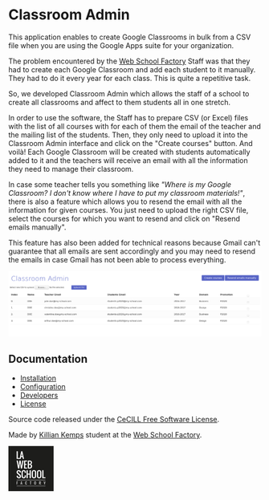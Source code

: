 # Classroom Admin

This application enables to create Google Classrooms in bulk from a CSV file when you are using the Google Apps suite for your organization.

The problem encountered by the [Web School Factory](https://www.webschoolfactory.fr/) Staff was that they had to create
each Google Classroom and add each student to it manually. They had to do it every year for each class. This is quite a repetitive task.

So, we developed Classroom Admin which allows the staff of a school to create all classrooms and affect to them students all in one stretch.

In order to use the software, the Staff has to prepare CSV (or Excel) files with the list of all courses
with for each of them the email of the teacher and the mailing list of the students.
Then, they only need to upload it into the Classroom Admin interface and click on the "Create courses" button. And voilà! Each Google Classroom will be created with students automatically added to it and the teachers will receive an email with all the information they need to manage their classroom.

In case some teacher tells you something like *"Where is my Google Classroom? I don't know where I have to put my classroom materials!"*, there is also a feature which allows you to resend the email with all the information for given courses. You just need to upload the right CSV file, select the courses for which you want to resend and click on "Resend emails manually".

This feature has also been added for technical reasons because Gmail can't guarantee that all emails are sent accordingly and you may need to resend the emails in case Gmail has not been able to process everything.

![Classroom Admin Screenshot](classroom_admin_screenshot.png)

## Documentation

- [Installation](docs/INSTALLATION.md)
- [Configuration](docs/CONFIGURATION.md)
- [Developers](docs/DEVELOPERS.md)
- [License](LICENSE.md)

Source code released under the [CeCILL Free Software License](LICENSE.md).

Made by [Killian Kemps](https://www.killiankemps.fr) student at the [Web School Factory](https://www.webschoolfactory.fr/).

[!["Web School Factory"](webschoolfactory_0.png)](https://www.webschoolfactory.fr/)
